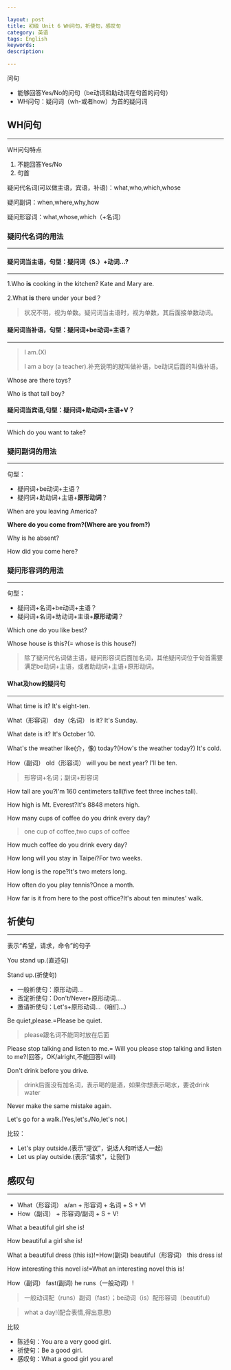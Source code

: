 ```yaml
---

layout: post
title: 初级 Unit 6 WH问句，祈使句，感叹句
category: 英语
tags: English
keywords: 
description: 

---
```


问句

- 能够回答Yes/No的问句（be动词和助动词在句首的问句）
- WH问句：疑问词（wh-或者how）为首的疑问词

## WH问句

----------


WH问句特点

1. 不能回答Yes/No
2. 句首

疑问代名词(可以做主语，宾语，补语)：what,who,which,whose

疑问副词：when,where,why,how

疑问形容词：what,whose,which（+名词）

### 疑问代名词的用法

----------


#### 疑问词当主语，句型：疑问词（S.）+动词...?

----------


1.Who **is** cooking in the kitchen? Kate and Mary are.

2.What **is** there under your bed？

>状况不明，视为单数。疑问词当主语时，视为单数，其后面接单数动词。

#### 疑问词当补语，句型：疑问词+be动词+主语？

----------


>I am.(X)
>
>I am a boy (a teacher).补充说明的就叫做补语，be动词后面的叫做补语。

Whose are there toys?

Who is that tall boy?

#### 疑问词当宾语,句型：疑问词+助动词+主语+V？

----------


Which do you want to take?

### 疑问副词的用法

----------


句型：

- 疑问词+be动词+主语？
- 疑问词+助动词+主语+**原形动词**？

When are you leaving America?

**Where do you come from?(Where are you from?)**

Why is he absent?

How did you come here?

### 疑问形容词的用法

----------


句型：

- 疑问词+名词+be动词+主语？
- 疑问词+名词+助动词+主语+**原形动词**？

Which one do you like best?

Whose house is this?(= whose is this house?)

>除了疑问代名词做主语，疑问形容词后面加名词，其他疑问词位于句首需要满足be动词+主语，或者助动词+主语+原形动词。

#### What及how的疑问句

----------


What time is it? It's eight-ten.

What（形容词） day（名词） is it? It's Sunday.

What date is it? It's October 10.

What's the weather like(介，像) today?(How's the weather today?) It's cold.

How（副词） old（形容词） will you be next year? I'll be ten. 

>形容词+名词；副词+形容词

How tall are you?I'm 160 centimeters tall(five feet three inches tall).

How high is Mt. Everest?It's 8848 meters high.

How many cups of coffee do you drink every day?

>one cup of coffee,two cups of coffee 

How much coffee do you drink every day?

How long will you stay in Taipei?For two weeks.

How long is the rope?It's  two meters long.

How often do you play tennis?Once a month.

How far is it from here to the post office?It's about ten minutes' walk.

## 祈使句

----------


表示“希望，请求，命令”的句子

You stand up.(直述句)

Stand up.(祈使句)

- 一般祈使句：原形动词...
- 否定祈使句：Don't/Never+原形动词...
- 邀请祈使句：Let's+原形动词...（咱们...）

Be quiet,please.=Please be quiet.

>please跟名词不能同时放在后面

Please stop talking and listen to me.= Will you please stop talking and listen to me?(回答，OK/alright,不能回答I will)

Don't drink before you drive.

>drink后面没有加名词，表示喝的是酒，如果你想表示喝水，要说drink water

Never make the same mistake again.

Let's go for a walk.(Yes,let's./No,let's not.)

比较：

- Let's play outside.(表示“提议”，说话人和听话人一起)
- Let us play outside.(表示“请求”，让我们)

## 感叹句

----------


- What（形容词） a/an + 形容词 + 名词 + S + V!
- How（副词） + 形容词/副词 + S + V!

What a beautiful girl she is!

How beautiful a girl she is!

What a beautiful dress (this is)!=How(副词) beautiful（形容词） this dress is!

How interesting this novel is!=What an interesting novel this is!

How（副词） fast(副词) he runs（一般动词）!

>一般动词配（runs）副词（fast）；be动词（is）配形容词（beautiful）

>what a day!(配合表情,得出意思)

比较

- 陈述句：You are a very good girl.
- 祈使句：Be a good girl.
- 感叹句：What a good girl you are!






 














 